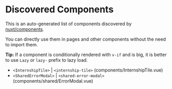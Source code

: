 # Discovered Components

This is an auto-generated list of components discovered by [nuxt/components](https://github.com/nuxt/components).

You can directly use them in pages and other components without the need to import them.

**Tip:** If a component is conditionally rendered with `v-if` and is big, it is better to use `Lazy` or `lazy-` prefix to lazy load.

- `<InternshipTile>` | `<internship-tile>` (components/InternshipTile.vue)
- `<SharedErrorModal>` | `<shared-error-modal>` (components/shared/ErrorModal.vue)
